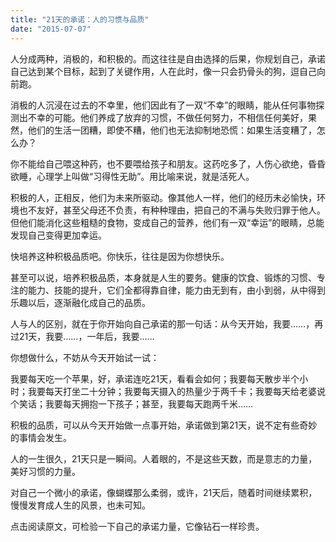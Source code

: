 ```yaml
---
title: "21天的承诺：人的习惯与品质"
date: "2015-07-07"
---
```


  

人分成两种，消极的，和积极的。而这往往是自由选择的后果，你规划自己，承诺自己达到某个目标，起到了关键作用，人在此时，像一只会扔骨头的狗，逗自己向前跑。  

消极的人沉浸在过去的不幸里，他们因此有了一双“不幸”的眼睛，能从任何事物探测出不幸的可能。他们养成了放弃的习惯，不做任何努力，不相信任何美好，果然，他们的生活一团糟，即使不糟，他们也无法抑制地恐慌：如果生活变糟了，怎么办？

你不能给自己喂这种药，也不要喂给孩子和朋友。这药吃多了，人伤心欲绝，昏昏欲睡，心理学上叫做“习得性无助”。用比喻来说，就是活死人。  

积极的人，正相反，他们为未来所驱动。像其他人一样，他们的经历未必愉快，环境也不友好，甚至父母还不负责，有种种理由，把自己的不满与失败归罪于他人。但他们能消化这些粗糙的食物，变成自己的营养，他们有一双“幸运”的眼睛，总能发现自己变得更加幸运。

快培养这种积极品质吧。你快乐，往往是因为你想快乐。

甚至可以说，培养积极品质，本身就是人生的要务。健康的饮食、锻炼的习惯、专注的能力、技能的提升，它们全都得靠自律，能力由无到有，由小到弱，从中得到乐趣以后，逐渐融化成自己的品质。

人与人的区别，就在于你开始向自己承诺的那一句话：从今天开始，我要……，再过21天，我要……，一年后，我要……

你想做什么，不妨从今天开始试一试：

我要每天吃一个苹果，好，承诺连吃21天，看看会如何；我要每天散步半个小时；我要每天打坐二十分钟；我要每天摄入的热量少于两千卡；我要每天给老婆说个笑话；我要每天拥抱一下孩子；甚至，我要每天跑两千米……

积极的品质，可以从今天开始做一点事开始，承诺做到第21天，说不定有些奇妙的事情会发生。

人的一生很久，21天只是一瞬间。人着眼的，不是这些天数，而是意志的力量，美好习惯的力量。

对自己一个微小的承诺，像蝴蝶那么柔弱，或许，21天后，随着时间继续累积，慢慢发育成人生的风景，也未可知。

点击阅读原文，可检验一下自己的承诺力量，它像钻石一样珍贵。
